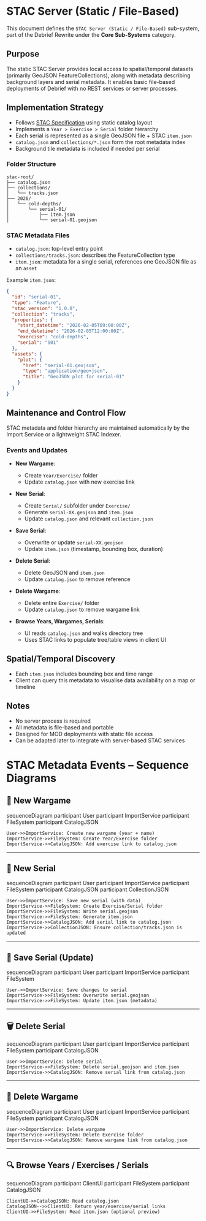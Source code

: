 
# STAC Server (Static / File-Based)

This document defines the `STAC Server (Static / File-Based)` sub-system, part of the Debrief Rewrite under the **Core Sub-Systems** category.

## Purpose

The static STAC Server provides local access to spatial/temporal datasets (primarily GeoJSON FeatureCollections), along with metadata describing background layers and serial metadata. It enables basic file-based deployments of Debrief with no REST services or server processes.

## Implementation Strategy

* Follows [STAC Specification](https://stacspec.org/en) using static catalog layout
* Implements a `Year > Exercise > Serial` folder hierarchy
* Each serial is represented as a single GeoJSON file + STAC `item.json`
* `catalog.json` and `collections/*.json` form the root metadata index
* Background tile metadata is included if needed per serial

### Folder Structure

```
stac-root/
├── catalog.json
├── collections/
│   └── tracks.json
├── 2026/
│   └── cold-depths/
│       └── serial-01/
│           ├── item.json
│           └── serial-01.geojson
```

### STAC Metadata Files

* `catalog.json`: top-level entry point
* `collections/tracks.json`: describes the FeatureCollection type
* `item.json`: metadata for a single serial, references one GeoJSON file as an `asset`

Example `item.json`:

```json
{
  "id": "serial-01",
  "type": "Feature",
  "stac_version": "1.0.0",
  "collection": "tracks",
  "properties": {
    "start_datetime": "2026-02-05T09:00:00Z",
    "end_datetime": "2026-02-05T12:00:00Z",
    "exercise": "cold-depths",
    "serial": "S01"
  },
  "assets": {
    "plot": {
      "href": "serial-01.geojson",
      "type": "application/geo+json",
      "title": "GeoJSON plot for serial-01"
    }
  }
}
```

## Maintenance and Control Flow

STAC metadata and folder hierarchy are maintained automatically by the Import Service or a lightweight STAC Indexer.

### Events and Updates

* **New Wargame**:

  * Create `Year/Exercise/` folder
  * Update `catalog.json` with new exercise link

* **New Serial**:

  * Create `Serial/` subfolder under `Exercise/`
  * Generate `serial-XX.geojson` and `item.json`
  * Update `catalog.json` and relevant `collection.json`

* **Save Serial**:

  * Overwrite or update `serial-XX.geojson`
  * Update `item.json` (timestamp, bounding box, duration)

* **Delete Serial**:

  * Delete GeoJSON and `item.json`
  * Update `catalog.json` to remove reference

* **Delete Wargame**:

  * Delete entire `Exercise/` folder
  * Update `catalog.json` to remove wargame link

* **Browse Years, Wargames, Serials**:

  * UI reads `catalog.json` and walks directory tree
  * Uses STAC links to populate tree/table views in client UI

## Spatial/Temporal Discovery

* Each `item.json` includes bounding box and time range
* Client can query this metadata to visualise data availability on a map or timeline

## Notes

* No server process is required
* All metadata is file-based and portable
* Designed for MOD deployments with static file access
* Can be adapted later to integrate with server-based STAC services

# STAC Metadata Events – Sequence Diagrams

## 📁 New Wargame

<div class="mermaid">
sequenceDiagram
    participant User
    participant ImportService
    participant FileSystem
    participant CatalogJSON

    User->>ImportService: Create new wargame (year + name)
    ImportService->>FileSystem: Create Year/Exercise folder
    ImportService->>CatalogJSON: Add exercise link to catalog.json
</div>

---

## 📂 New Serial

<div class="mermaid">
sequenceDiagram
    participant User
    participant ImportService
    participant FileSystem
    participant CatalogJSON
    participant CollectionJSON

    User->>ImportService: Save new serial (with data)
    ImportService->>FileSystem: Create Exercise/Serial folder
    ImportService->>FileSystem: Write serial.geojson
    ImportService->>FileSystem: Generate item.json
    ImportService->>CatalogJSON: Add serial link to catalog.json
    ImportService->>CollectionJSON: Ensure collection/tracks.json is updated
</div>

---

## 💾 Save Serial (Update)

<div class="mermaid">
sequenceDiagram
    participant User
    participant ImportService
    participant FileSystem

    User->>ImportService: Save changes to serial
    ImportService->>FileSystem: Overwrite serial.geojson
    ImportService->>FileSystem: Update item.json (metadata)
</div>

---

## 🗑️ Delete Serial

<div class="mermaid">
sequenceDiagram
    participant User
    participant ImportService
    participant FileSystem
    participant CatalogJSON

    User->>ImportService: Delete serial
    ImportService->>FileSystem: Delete serial.geojson and item.json
    ImportService->>CatalogJSON: Remove serial link from catalog.json
</div>

---

## 🧹 Delete Wargame

<div class="mermaid">
sequenceDiagram
    participant User
    participant ImportService
    participant FileSystem
    participant CatalogJSON

    User->>ImportService: Delete wargame
    ImportService->>FileSystem: Delete Exercise folder
    ImportService->>CatalogJSON: Remove wargame link from catalog.json
</div>

---

## 🔍 Browse Years / Exercises / Serials

<div class="mermaid">
sequenceDiagram
    participant ClientUI
    participant FileSystem
    participant CatalogJSON

    ClientUI->>CatalogJSON: Read catalog.json
    CatalogJSON-->>ClientUI: Return year/exercise/serial links
    ClientUI->>FileSystem: Read item.json (optional preview)
</div>
